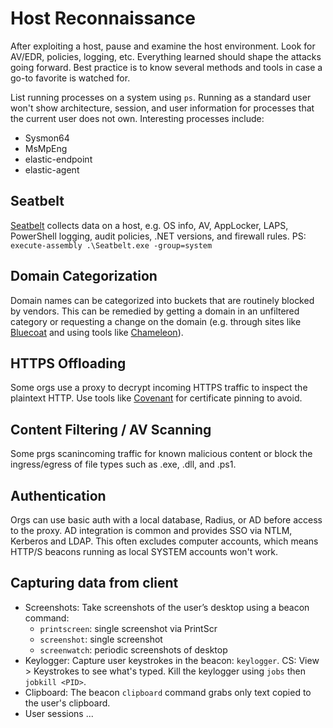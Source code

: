 # Host Reconnaissance

After exploiting a host, pause and examine the host environment. Look for AV/EDR, policies, logging, etc. Everything learned should shape the attacks going forward. Best practice is to know several methods and tools in case a go-to favorite is watched for.

List running processes on a system using ```ps```. Running as a standard user won't show architecture, session, and user information for processes that the current user does not own. Interesting processes  include:
* Sysmon64
* MsMpEng
* elastic-endpoint
* elastic-agent

## Seatbelt

[Seatbelt](https://github.com/GhostPack/Seatbelt) collects data on a host, e.g. OS info, AV, AppLocker, LAPS, PowerShell logging, audit policies, .NET versions, and firewall rules. PS: ```execute-assembly .\Seatbelt.exe -group=system```

## Domain Categorization

Domain names can be categorized into buckets that are routinely blocked by vendors. This can be remedied by getting a domain in an unfiltered category or requesting a change on the domain (e.g. through sites like [Bluecoat](https://sitereview.bluecoat.com) and using tools like [Chameleon](https://github.com/mdsecactivebreach/Chameleon)).

## HTTPS Offloading

Some orgs use a proxy to decrypt incoming HTTPS traffic to inspect the plaintext HTTP. Use tools like [Covenant](https://github.com/cobbr/Covenant) for certificate pinning to avoid.

## Content Filtering / AV Scanning

Some prgs scanincoming traffic for known malicious content or block the ingress/egress of file types such as .exe, .dll, and .ps1.

## Authentication

Orgs can use basic auth with a local database, Radius, or AD before access to the proxy. AD integration is common and provides SSO via NTLM, Kerberos and LDAP. This often excludes computer accounts, which means HTTP/S beacons running as local SYSTEM accounts won't work.

## Capturing data from client

* Screenshots: Take screenshots of the user’s desktop using a beacon command:
  * ```printscreen```: single screenshot via PrintScr
  * ```screenshot```: single screenshot
  * ```screenwatch```: periodic screenshots of desktop
* Keylogger: Capture user keystrokes in the beacon: ```keylogger```. CS: View > Keystrokes to see what's typed. Kill the keylogger using ```jobs``` then ```jobkill <PID>```.
* Clipboard: The beacon ```clipboard``` command grabs only text copied to the user's clipboard.
* User sessions ...



